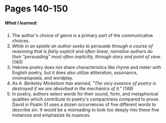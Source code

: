 # Pages 140-150
##### What I learned:
1. The author's choice of genre is a primary part of the communicative choices.
1. *While in an epistle an author seeks to persuade through a course of reasoning that is fairly explicit and often linear, narrative authors do their "persuading" most often implicitly, through story and point of view.* (140)
1. Hebrew poetry does not share characteristics like rhyme and meter with English poetry, but it does also utilize alliteration, assonance, onomatopoeia, and wordplay.
2. *As A. Berkeley Mickelson has warned, "The very essence of poetry is destroyed if we are absorbed in the mechanics of it."* (148)
3. In poetry, authors select words for their sound, form, and metaphorical qualities which contribute to poetry's compactness compared to prose. David in Psalm 51 uses a dozen occurrences of five different words to describe sin. It would be a misreading to look too deeply into these five instances and emphasize its nuances.
